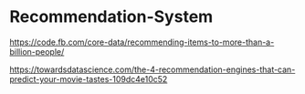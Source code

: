 # Recommendation-System

https://code.fb.com/core-data/recommending-items-to-more-than-a-billion-people/

https://towardsdatascience.com/the-4-recommendation-engines-that-can-predict-your-movie-tastes-109dc4e10c52

